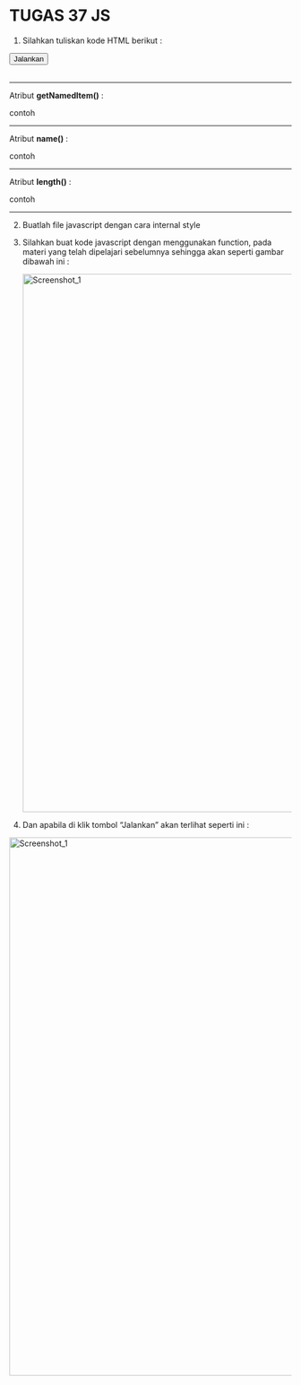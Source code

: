 # TUGAS 37 JS

1. Silahkan tuliskan kode HTML berikut :

<!DOCTYPE html>
<html lang="en" dir="ltr">
 <head>
        <meta charset="utf-8" />
        <title>Belajar Javascript - NIOMIC</title>
 </head>
 <body>
        <button type="button" onclick="" name="button">Jalankan</button>
        <br />
        <br />
        <hr />
        Atribut <b>getNamedItem()</b> :
        <p id="">contoh</p>
        <hr />
        Atribut <b>name()</b> :
        <p id="">contoh</p>
        <hr />
        Atribut <b>length()</b> :
        <p id="">contoh</p>
        <hr />
        </script>
 </body>
</html>

2. Buatlah file javascript dengan cara internal style
3. Silahkan buat kode javascript dengan menggunakan function, pada materi yang telah dipelajari sebelumnya sehingga akan seperti gambar dibawah ini :

   <img width="960" alt="Screenshot_1" src="https://lh4.googleusercontent.com/m9J6st5Iv5bs7qTtkVO1CErdM-YItywlCjDbFLcZDb6Kq4zebXd3ASqz8QrpiXQ_0sJZJUzRutQ4UNs8b3OWI3T1qYBFghtZO_E55S29QllrO9kG4HqkLtjX0x8xr408vj7Wa0FZGDxAvB8"></img>

4. Dan apabila di klik tombol “Jalankan” akan terlihat seperti ini :

<img width="960" alt="Screenshot_1" src="https://lh5.googleusercontent.com/XMFwwXtVg2yYvChMCdFyKVsjXf6cLK0WpEx-LOzmGckfqjf07cq-BZbAM5UFUdfOfpStVYke_ZHt0QXBYU1QhNOiieWlhaVydWAXouQyvprF3uHxsiXVkEmbB-3ohkGXoxKsyYju70oCjbA"></img>
